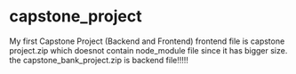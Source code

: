 # capstone_project
My first Capstone Project (Backend and Frontend)
frontend file is capstone project.zip which doesnot contain node_module file since it has bigger size. the capstone_bank_project.zip is backend file!!!!!
